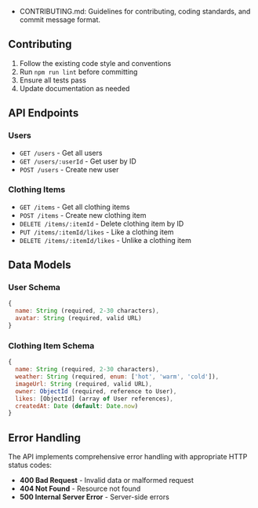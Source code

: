 - CONTRIBUTING.md: Guidelines for contributing, coding standards, and commit message format.

## Contributing

1. Follow the existing code style and conventions
2. Run `npm run lint` before committing
3. Ensure all tests pass
4. Update documentation as needed


## API Endpoints

### Users

- `GET /users` - Get all users
- `GET /users/:userId` - Get user by ID
- `POST /users` - Create new user

### Clothing Items

- `GET /items` - Get all clothing items
- `POST /items` - Create new clothing item
- `DELETE /items/:itemId` - Delete clothing item by ID
- `PUT /items/:itemId/likes` - Like a clothing item
- `DELETE /items/:itemId/likes` - Unlike a clothing item


## Data Models

### User Schema

```javascript
{
  name: String (required, 2-30 characters),
  avatar: String (required, valid URL)
}
```

### Clothing Item Schema

```javascript
{
  name: String (required, 2-30 characters),
  weather: String (required, enum: ['hot', 'warm', 'cold']),
  imageUrl: String (required, valid URL),
  owner: ObjectId (required, reference to User),
  likes: [ObjectId] (array of User references),
  createdAt: Date (default: Date.now)
}
```



## Error Handling

The API implements comprehensive error handling with appropriate HTTP status codes:

- **400 Bad Request** - Invalid data or malformed request
- **404 Not Found** - Resource not found
- **500 Internal Server Error** - Server-side errors